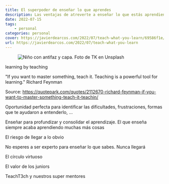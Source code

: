 ```yaml
---
title: El superpoder de enseñar lo que aprendes
description: Las ventajas de atreverte a enseñar lo que estás aprendiendo
date: 2022-07-15
tags:
    - personal
categories: personal
cover: https://javierdearcos.com/2022/07/teach-what-you-learn/69586f1e/work@2x.jpg
url: https://javierdearcos.com/2022/07/teach-what-you-learn
---
```


<figure>
    <picture>
            <source srcset="/2022/07/teach-what-you-learn/69586f1e/work@1x.webp"media="(max-width: 39.99em)"  type="image/webp" />
            <source srcset="/2022/07/teach-what-you-learn/69586f1e/work@2x.webp"media="(min-width: 40em)"  type="image/webp" />
            <source srcset="/2022/07/teach-what-you-learn/69586f1e/work@1x.jpg"media="(max-width: 39.99em)"  type="image/jpg" />
            <source srcset="/2022/07/teach-what-you-learn/69586f1e/work@2x.jpg"media="(min-width: 40em)"  type="image/jpg" />
            <img src="/2022/07/teach-what-you-learn/69586f1e/work@2x.jpg" alt="Niño con antifaz y capa. Foto de TK en Unsplash" />
    </picture>
</figure>

learning by teaching

"If you want to master something, teach it. Teaching is a powerful tool for learning." Richard Feynman

Source: https://quotepark.com/quotes/2112670-richard-feynman-if-you-want-to-master-something-teach-it-teachin/

Oportunidad perfecta para identificar las dificultades, frustraciones, formas que te ayudaron a entenderlo, …

Enseñar para profundizar y consolidar el aprendizaje. El que enseña siempre acaba aprendiendo muchas más cosas 

El riesgo de llegar a lo obvio

No esperes a ser experto para enseñar lo que sabes. Nunca llegará

El círculo virtuoso

El valor de los juniors

TeachT3ch y nuestros super mentores